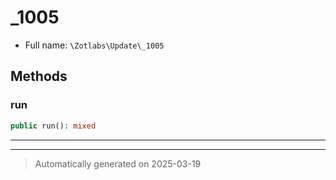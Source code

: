 
# _1005





* Full name: `\Zotlabs\Update\_1005`




## Methods


### run



```php
public run(): mixed
```












***


***
> Automatically generated on 2025-03-19
